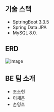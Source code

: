 ## 기술 스택 
- SptringBoot 3.3.5
- Spring Data JPA
- MySQL 8.0.

## ERD
![image](https://github.com/user-attachments/assets/074c7153-d0ec-4af1-b469-a6dca1e6d679)

## BE 팀 소개
- 조소현
- 이채은
- 손영호
